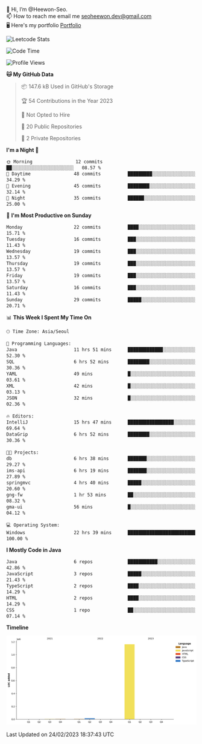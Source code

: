 👋 Hi, I’m @Heewon-Seo.  
📫 How to reach me email me seoheewon.dev@gmail.com   
🖥 Here's my portfolio [Portfolio](https://haileynotes.notion.site/HEEWON-SEO-f98fe97412ee4a6a94fd24fe6832f84c)

![Leetcode Stats](https://leetcode.card.workers.dev/?username=Heewon-Seo)

 <!--START_SECTION:waka-->
![Code Time](http://img.shields.io/badge/Code%20Time-272%20hrs%209%20mins-blue)

![Profile Views](http://img.shields.io/badge/Profile%20Views-0-blue)

**🐱 My GitHub Data** 

> 📦 147.6 kB Used in GitHub's Storage 
 > 
> 🏆 54 Contributions in the Year 2023
 > 
> 🚫 Not Opted to Hire
 > 
> 📜 20 Public Repositories 
 > 
> 🔑 2 Private Repositories 
 > 
**I'm a Night 🦉** 

```text
🌞 Morning                12 commits          ██░░░░░░░░░░░░░░░░░░░░░░░   08.57 % 
🌆 Daytime                48 commits          █████████░░░░░░░░░░░░░░░░   34.29 % 
🌃 Evening                45 commits          ████████░░░░░░░░░░░░░░░░░   32.14 % 
🌙 Night                  35 commits          ██████░░░░░░░░░░░░░░░░░░░   25.00 % 
```
📅 **I'm Most Productive on Sunday** 

```text
Monday                   22 commits          ████░░░░░░░░░░░░░░░░░░░░░   15.71 % 
Tuesday                  16 commits          ███░░░░░░░░░░░░░░░░░░░░░░   11.43 % 
Wednesday                19 commits          ███░░░░░░░░░░░░░░░░░░░░░░   13.57 % 
Thursday                 19 commits          ███░░░░░░░░░░░░░░░░░░░░░░   13.57 % 
Friday                   19 commits          ███░░░░░░░░░░░░░░░░░░░░░░   13.57 % 
Saturday                 16 commits          ███░░░░░░░░░░░░░░░░░░░░░░   11.43 % 
Sunday                   29 commits          █████░░░░░░░░░░░░░░░░░░░░   20.71 % 
```


📊 **This Week I Spent My Time On** 

```text
🕑︎ Time Zone: Asia/Seoul

💬 Programming Languages: 
Java                     11 hrs 51 mins      █████████████░░░░░░░░░░░░   52.30 % 
SQL                      6 hrs 52 mins       ████████░░░░░░░░░░░░░░░░░   30.36 % 
YAML                     49 mins             █░░░░░░░░░░░░░░░░░░░░░░░░   03.61 % 
XML                      42 mins             █░░░░░░░░░░░░░░░░░░░░░░░░   03.13 % 
JSON                     32 mins             █░░░░░░░░░░░░░░░░░░░░░░░░   02.36 % 

🔥 Editors: 
IntelliJ                 15 hrs 47 mins      █████████████████░░░░░░░░   69.64 % 
DataGrip                 6 hrs 52 mins       ████████░░░░░░░░░░░░░░░░░   30.36 % 

🐱‍💻 Projects: 
db                       6 hrs 38 mins       ███████░░░░░░░░░░░░░░░░░░   29.27 % 
ims-api                  6 hrs 19 mins       ███████░░░░░░░░░░░░░░░░░░   27.89 % 
springmvc                4 hrs 40 mins       █████░░░░░░░░░░░░░░░░░░░░   20.60 % 
gng-fw                   1 hr 53 mins        ██░░░░░░░░░░░░░░░░░░░░░░░   08.32 % 
gma-ui                   56 mins             █░░░░░░░░░░░░░░░░░░░░░░░░   04.12 % 

💻 Operating System: 
Windows                  22 hrs 39 mins      █████████████████████████   100.00 % 
```

**I Mostly Code in Java** 

```text
Java                     6 repos             ███████████░░░░░░░░░░░░░░   42.86 % 
JavaScript               3 repos             █████░░░░░░░░░░░░░░░░░░░░   21.43 % 
TypeScript               2 repos             ████░░░░░░░░░░░░░░░░░░░░░   14.29 % 
HTML                     2 repos             ████░░░░░░░░░░░░░░░░░░░░░   14.29 % 
CSS                      1 repo              ██░░░░░░░░░░░░░░░░░░░░░░░   07.14 % 
```



**Timeline**

![Lines of Code chart](https://raw.githubusercontent.com/Heewon-Seo/Heewon-Seo/main/assets/bar_graph.png)


 Last Updated on 24/02/2023 18:37:43 UTC
<!--END_SECTION:waka-->

